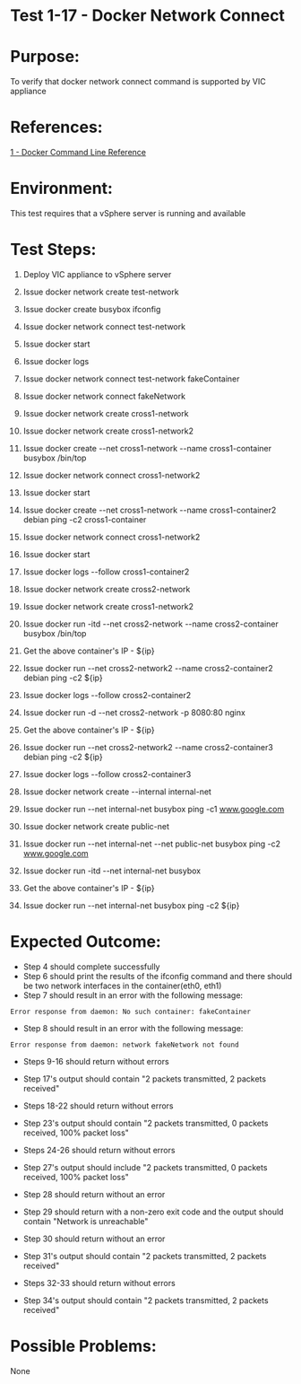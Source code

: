 Test 1-17 - Docker Network Connect
=======

# Purpose:
To verify that docker network connect command is supported by VIC appliance

# References:
[1 - Docker Command Line Reference](https://docs.docker.com/engine/reference/commandline/network_connect/)

# Environment:
This test requires that a vSphere server is running and available

# Test Steps:
1. Deploy VIC appliance to vSphere server
2. Issue docker network create test-network
3. Issue docker create busybox ifconfig
4. Issue docker network connect test-network <containerID>
5. Issue docker start <containerID>
6. Issue docker logs <containerID>
7. Issue docker network connect test-network fakeContainer
8. Issue docker network connect fakeNetwork <containerID>

9. Issue docker network create cross1-network
10. Issue docker network create cross1-network2
11. Issue docker create --net cross1-network --name cross1-container busybox /bin/top
12. Issue docker network connect cross1-network2 <containerID>
13. Issue docker start <containerID>
14. Issue docker create --net cross1-network --name cross1-container2 debian ping -c2 cross1-container
15. Issue docker network connect cross1-network2 <containerID>
16. Issue docker start <containerID>
17. Issue docker logs --follow cross1-container2

18. Issue docker network create cross2-network
19. Issue docker network create cross1-network2
20. Issue docker run -itd --net cross2-network --name cross2-container busybox /bin/top
21. Get the above container's IP - ${ip}
22. Issue docker run --net cross2-network2 --name cross2-container2 debian ping -c2 ${ip}
23. Issue docker logs --follow cross2-container2
24. Issue docker run -d --net cross2-network -p 8080:80 nginx
25. Get the above container's IP - ${ip}
26. Issue docker run --net cross2-network2 --name cross2-container3 debian ping -c2 ${ip}
27. Issue docker logs --follow cross2-container3

28. Issue docker network create --internal internal-net
29. Issue docker run --net internal-net busybox ping -c1 www.google.com
30. Issue docker network create public-net
31. Issue docker run --net internal-net --net public-net busybox ping -c2 www.google.com
32. Issue docker run -itd --net internal-net busybox
33. Get the above container's IP - ${ip}
34. Issue docker run --net internal-net busybox ping -c2 ${ip}

# Expected Outcome:
* Step 4 should complete successfully
* Step 6 should print the results of the ifconfig command and there should be two network interfaces in the container(eth0, eth1)
* Step 7 should result in an error with the following message:  
```
Error response from daemon: No such container: fakeContainer
```
* Step 8 should result in an error with the following message:  
```
Error response from daemon: network fakeNetwork not found
```
* Steps 9-16 should return without errors
* Step 17's output should contain "2 packets transmitted, 2 packets received"
* Steps 18-22 should return without errors
* Step 23's output should contain "2 packets transmitted, 0 packets received, 100% packet loss"
* Steps 24-26 should return without errors
* Step 27's output should include "2 packets transmitted, 0 packets received, 100% packet loss"

* Step 28 should return without an error
* Step 29 should return with a non-zero exit code and the output should contain "Network is unreachable"
* Step 30 should return without an error
* Step 31's output should contain "2 packets transmitted, 2 packets received"
* Steps 32-33 should return without errors
* Step 34's output should contain "2 packets transmitted, 2 packets received"

# Possible Problems:
None